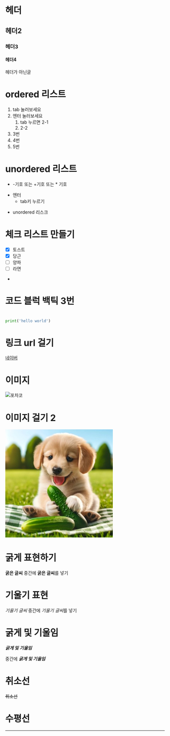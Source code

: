 # 헤더
## 헤더2
### 헤더3
#### 헤더4

헤더가 아닌글 
# ordered 리스트
1. tab 눌러보세요 
2. 엔터 눌러보세요 
   1. tab 누르면 2-1
   2. 2-2
3. 3번 
4. 4번 
5. 5번 
# unordered 리스트 
+  -기호 또는 +기호 또는 * 기호
-  엔터
   -  tab키 누르기 
* unordered 리스크 

# 체크 리스트 만들기 

- [x] 토스트 
- [x] 당근
- [ ] 양파
- [ ] 라면 
-
# 코드 블럭 백틱 3번 
``` python

print('hello world')

```

# 링크 url 걸기 
[네이버](http://www.naver.com)

# 이미지 
![포차코](https://search.pstatic.net/sunny/?src=https%3A%2F%2Fi.pinimg.com%2F736x%2F02%2Fcd%2F5d%2F02cd5d3a6ca8b1f20e123097cdfc3486.jpg&type=a340)

# 이미지 걸기 2
![강아지](./강아지.jpg)

# 굵게 표현하기 
__굵은 글씨__
중간에 **굵은 글씨**를 넣기 

# 기울기 표현 
_기울기 글씨_
중간에 *기울기 글씨*를 넣기 

# 굵게 및 기울임
___굵게 및 기울임___

중간에 ***굵게 및 기울임***

# 취소선 
~~취소선~~

# 수평선 
--- 



  
